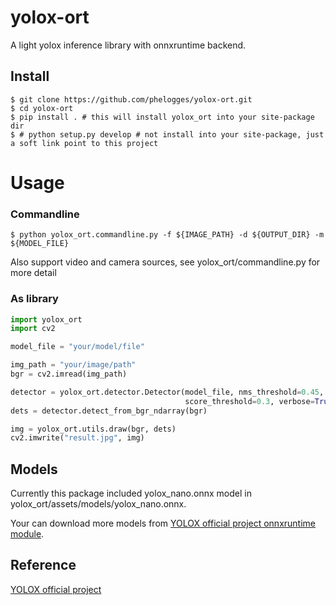 # yolox-ort
A light yolox inference library with onnxruntime backend.

## Install
```shell
$ git clone https://github.com/phelogges/yolox-ort.git
$ cd yolox-ort
$ pip install . # this will install yolox_ort into your site-package dir
$ # python setup.py develop # not install into your site-package, just a soft link point to this project
```


# Usage
### Commandline
```shell
$ python yolox_ort.commandline.py -f ${IMAGE_PATH} -d ${OUTPUT_DIR} -m ${MODEL_FILE}
```
Also support video and camera sources, see yolox_ort/commandline.py for more detail

### As library
```python
import yolox_ort
import cv2

model_file = "your/model/file"

img_path = "your/image/path"
bgr = cv2.imread(img_path)

detector = yolox_ort.detector.Detector(model_file, nms_threshold=0.45, 
                                       score_threshold=0.3, verbose=True)
dets = detector.detect_from_bgr_ndarray(bgr)

img = yolox_ort.utils.draw(bgr, dets)
cv2.imwrite("result.jpg", img)

```

## Models
Currently this package included yolox_nano.onnx model in yolox_ort/assets/models/yolox_nano.onnx.

Your can download more models from [YOLOX official project onnxruntime module](https://github.com/Megvii-BaseDetection/YOLOX/tree/main/demo/ONNXRuntime).

## Reference
[YOLOX official project](https://github.com/Megvii-BaseDetection/YOLOX)